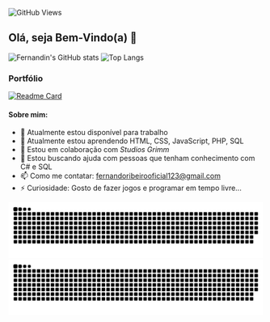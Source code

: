 ![GitHub Views](https://komarev.com/ghpvc/?username=FernandinOficial&color=brightgreen)
## Olá, seja Bem-Vindo(a) 👋
![Fernandin's GitHub stats](https://github-readme-stats.vercel.app/api?username=FernandinOficial&show_icons=true&theme=highcontrast)
![Top Langs](https://github-readme-stats.vercel.app/api/top-langs/?username=FernandinOficial&layout=compact&theme=dracula)

### Portfólio
[![Readme Card](https://github-readme-stats.vercel.app/api/pin/?username=FernandinOficial&repo=Portfolio&show_icons=true&theme=tokyonight)](https://github.com/Portfolio/github-readme-stats)
#### Sobre mim:

- 🔭 Atualmente estou disponível para trabalho
- 🌱 Atualmente estou aprendendo HTML, CSS, JavaScript, PHP, SQL
- 👯 Estou em colaboração com *Studios Grimm*
- 🤔 Estou buscando ajuda com pessoas que tenham conhecimento com C# e SQL
- 📫 Como me contatar: fernandoribeirooficial123@gmail.com
- ⚡ Curiosidade: Gosto de fazer jogos e programar em tempo livre...

![Snake animation](https://github.com/FernandinOficial/FernandinOficial/blob/output/github-contribution-grid-snake.svg)
<picture>
  <source media="(prefers-color-scheme: dark)" srcset="https://raw.githubusercontent.com/FernandinOficial/FernandinOficial/output/github-contribution-grid-snake-dark.svg">
  <source media="(prefers-color-scheme: light)" srcset="https://raw.githubusercontent.com/FernandinOficial/FernandinOficial/output/github-contribution-grid-snake.svg">
  <img alt="Snake Animation" src="https://raw.githubusercontent.com/FernandinOficial/FernandinOficial/output/github-contribution-grid-snake.svg">
</picture>

